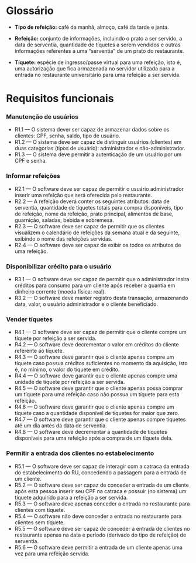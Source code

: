 # Glossário

- **Tipo de refeição:** café da manhã, almoço, café da tarde e janta.

- **Refeição:** conjunto de informações, incluindo o prato a ser servido, a data de serventia, quantidade de tíquetes a serem vendidos e outras informações referentes a uma “serventia” de um prato do restaurante.

- **Tíquete:** espécie de ingresso/passe virtual para uma refeição, isto é, uma autorização que fica armazenada no servidor utilizada para a entrada no restaurante universitário para uma refeição a ser servida.

# Requisitos funcionais

### Manutenção de usuários


- R1.1 — O sistema dever ser capaz de armazenar dados sobre os clientes: CPF, senha, saldo, tipo de usuário.
- R1.2 — O sistema deve ser capaz de distinguir usuários (clientes) em duas categorias (tipos de usuário): administrador e não-administrador.
- R1.3 — O sistema deve permitir a autenticação de um usuário por um CPF e senha.

### Informar refeições

- R2.1 — O software deve ser capaz de permitir o usuário administrador inserir uma refeição que será oferecida pelo restaurante.
- R2.2 — A refeição deverá conter os seguintes atributos: data de serventia, quantidade de tíquetes totais para compra disponíveis, tipo de refeição, nome da refeição, prato principal, alimentos de base, guarnição, saladas, bebida e sobremesa.
- R2.3 — O software deve ser capaz de permitir que os clientes visualizem o calendário de refeições da semana atual e da seguinte, exibindo o nome das refeições servidas.
- R2.4 — O software deve ser capaz de exibir os todos os atributos de uma refeição.

### Disponibilizar crédito para o usuário

- R3.1 — O software deve ser capaz de permitir que o administrador insira créditos para consumo para um cliente após receber a quantia em dinheiro corrente (moeda física: real).
- R3.2 — O software deve manter registro desta transação, armazenando data, valor, o usuário administrador e o cliente beneficiado.

### Vender tíquetes

- R4.1 — O software deve ser capaz de permitir que o cliente compre um tíquete por refeição a ser servida.
- R4.2 — O software deve decrementar o valor em créditos do cliente referente ao tíquete.
- R4.3 — O software deve garantir que o cliente apenas compre um tíquete caso possua créditos suficientes no momento da aquisição, isto é, no mínimo, o valor do tíquete em crédito.
- R4.4 — O software deve garantir que o cliente apenas compre uma unidade de tíquete por refeição a ser servida.
- R4.5 — O software deve garantir que o cliente apenas possa comprar um tíquete para uma refeição caso não possua um tíquete para esta refeição.
- R4.6 — O software deve garantir que o cliente apenas compre um tíquete caso a quantidade disponível de tíquetes for maior que zero.
- R4.7 — O software deve garantir que o cliente apenas compre tíquetes até um dia antes da data de serventia.
- R4.8 — O software deve decrementar a quantidade de tíquetes disponíveis para uma refeição após a compra de um tíquete dela.

### Permitir a entrada dos clientes no estabelecimento

- R5.1 — O software deve ser capaz de interagir com a catraca da entrada do estabelecimento do RU, concedendo a passagem para a entrada de um cliente.
- R5.2 — O software deve ser capaz de conceder a entrada de um cliente após esta pessoa inserir seu CPF na catraca e possuir (no sistema) um tíquete adquirido para a refeição a ser servida.
- R5.3 — O software deve apenas conceder a entrada no restaurante para clientes com tíquete.
- R5.4 — O software não deve conceder a entrada no restaurante para clientes sem tíquete.
- R5.5 — O software deve ser capaz de conceder a entrada de clientes no restaurante apenas na data e período (derivado do tipo de refeição) de serventia.
- R5.6 — O software deve permitir a entrada de um cliente apenas uma vez para uma refeição servida.
